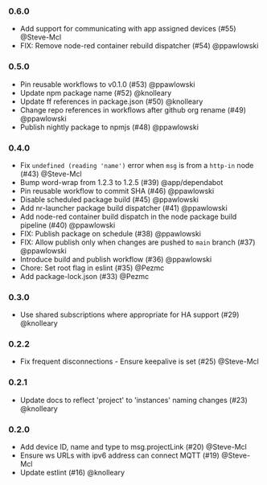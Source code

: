 ### 0.6.0

 - Add support for communicating with app assigned devices (#55) @Steve-Mcl
 - FIX: Remove node-red container rebuild dispatcher (#54) @ppawlowski

### 0.5.0

 - Pin reusable workflows to v0.1.0 (#53) @ppawlowski
 - Update npm package name (#52) @knolleary
 - Update ff references in package.json (#50) @knolleary
 - Change repo references in workflows after github org rename (#49) @ppawlowski
 - Publish nightly package to npmjs (#48) @ppawlowski

### 0.4.0

 - Fix `undefined (reading 'name')` error when `msg` is from a `http-in` node (#43) @Steve-Mcl
 - Bump word-wrap from 1.2.3 to 1.2.5 (#39) @app/dependabot
 - Pin reusable workflow to commit SHA (#46) @ppawlowski
 - Disable scheduled package build (#45) @ppawlowski
 - Add nr-launcher package build dispatcher (#41) @ppawlowski
 - Add node-red container build dispatch in the node package build pipeline (#40) @ppawlowski
 - FIX: Publish package on schedule (#38) @ppawlowski
 - FIX: Allow publish only when changes are pushed to `main` branch (#37) @ppawlowski
 - Introduce build and publish workflow (#36) @ppawlowski
 - Chore: Set root flag in eslint (#35) @Pezmc
 - Add package-lock.json (#33) @Pezmc

### 0.3.0

 - Use shared subscriptions where appropriate for HA support (#29) @knolleary

### 0.2.2

 - Fix frequent disconnections - Ensure keepalive is set (#25) @Steve-Mcl

### 0.2.1

- Update docs to reflect 'project' to 'instances' naming changes (#23) @knolleary

### 0.2.0

 - Add device ID, name and type to msg.projectLink (#20) @Steve-Mcl
 - Ensure ws URLs with ipv6 address can connect MQTT (#19) @Steve-Mcl
 - Update estlint (#16) @knolleary
